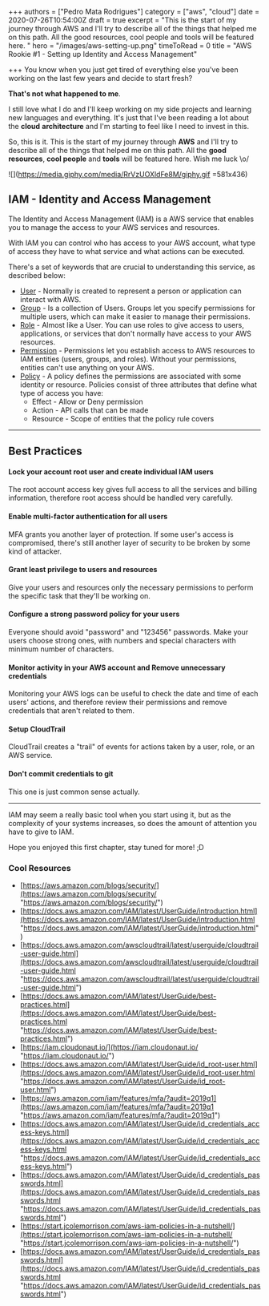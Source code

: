 +++
authors = ["Pedro Mata Rodrigues"]
category = ["aws", "cloud"]
date = 2020-07-26T10:54:00Z
draft = true
excerpt = "This is the start of my journey through AWS and I'll try to describe all of the things that helped me on this path. All the good resources, cool people and tools will be featured here. "
hero = "/images/aws-setting-up.png"
timeToRead = 0
title = "AWS Rookie #1 - Setting up Identity and Access Management"

+++
You know when you just get tired of everything else you've been working on the last few years and decide to start fresh?

**That's not what happened to me**.

I still love what I do and I'll keep working on my side projects and learning new languages and everything. It's just that I've been reading a lot about the **cloud** **architecture** and I'm starting to feel like I need to invest in this.

So, this is it. This is the start of my journey through **AWS** and I'll try to describe all of the things that helped me on this path. All the **good resources**, **cool people** and **tools** will be featured here. Wish me luck \\o/

![](https://media.giphy.com/media/RrVzUOXldFe8M/giphy.gif =581x436)

## IAM - Identity and Access Management

The Identity and Access Management (IAM) is a AWS service that enables you to manage the access to your AWS services and resources.

With IAM you can control who has access to your AWS account, what type of access they have to what service and what actions can be executed.

There's a set of keywords that are crucial to understanding this service, as described below:

* [User](https://docs.aws.amazon.com/IAM/latest/UserGuide/id_users.html) - Normally is created to represent a person or application can interact with AWS.
* [Group](https://docs.aws.amazon.com/IAM/latest/UserGuide/id_groups.html) - Is a collection of Users. Groups let you specify permissions for multiple users, which can make it easier to manage their permissions.
* [Role](https://docs.aws.amazon.com/IAM/latest/UserGuide/id_roles.html) - Almost like a User. You can use roles to give access to users, applications, or services that don't normally have access to your AWS resources.
* [Permission](https://aws.amazon.com/iam/features/manage-permissions/) - Permissions let you establish access to AWS resources to IAM entities (users, groups, and roles). Without your permissions, entities can't use anything on your AWS.
* [Policy](https://docs.aws.amazon.com/IAM/latest/UserGuide/access_policies.html) - A policy defines the permissions are associated with some identity or resource. Policies consist of three attributes that define what type of access you have:
  * Effect - Allow or Deny permission
  * Action - API calls that can be made
  * Resource - Scope of entities that the policy rule covers

***

## Best Practices

#### Lock your account root user and create individual IAM users

The root account access key gives full access to all the services and billing information, therefore root access should be handled very carefully.

#### Enable multi-factor authentication for all users

MFA grants you another layer of protection. If some user's access is compromised, there's still another layer of security to be broken by some kind of attacker.

#### Grant least privilege to users and resources

Give your users and resources only the necessary permissions to perform the specific task that they'll be working on.

#### Configure a strong password policy for your users

Everyone should avoid "password" and "123456" passwords. Make your users choose strong ones, with numbers and special characters with minimum number of characters.

#### Monitor activity in your AWS account and Remove unnecessary credentials

Monitoring your AWS logs can be useful to check the date and time of each users' actions, and therefore review their permissions and remove credentials that aren't related to them.

#### Setup CloudTrail

CloudTrail creates a "trail" of events for actions taken by a user, role, or an AWS service.

#### Don't commit credentials to git

This one is just common sense actually.

***

IAM may seem a really basic tool when you start using it, but as the complexity of your systems increases, so does the amount of attention you have to give to IAM.

Hope you enjoyed this first chapter, stay tuned for more! ;D


### Cool Resources

* [https://aws.amazon.com/blogs/security/](https://aws.amazon.com/blogs/security/ "https://aws.amazon.com/blogs/security/")
* [https://docs.aws.amazon.com/IAM/latest/UserGuide/introduction.html](https://docs.aws.amazon.com/IAM/latest/UserGuide/introduction.html "https://docs.aws.amazon.com/IAM/latest/UserGuide/introduction.html")
* [https://docs.aws.amazon.com/awscloudtrail/latest/userguide/cloudtrail-user-guide.html](https://docs.aws.amazon.com/awscloudtrail/latest/userguide/cloudtrail-user-guide.html "https://docs.aws.amazon.com/awscloudtrail/latest/userguide/cloudtrail-user-guide.html")
* [https://docs.aws.amazon.com/IAM/latest/UserGuide/best-practices.html](https://docs.aws.amazon.com/IAM/latest/UserGuide/best-practices.html "https://docs.aws.amazon.com/IAM/latest/UserGuide/best-practices.html")
* [https://iam.cloudonaut.io/](https://iam.cloudonaut.io/ "https://iam.cloudonaut.io/")
* [https://docs.aws.amazon.com/IAM/latest/UserGuide/id_root-user.html](https://docs.aws.amazon.com/IAM/latest/UserGuide/id_root-user.html "https://docs.aws.amazon.com/IAM/latest/UserGuide/id_root-user.html")
* [https://aws.amazon.com/iam/features/mfa/?audit=2019q1](https://aws.amazon.com/iam/features/mfa/?audit=2019q1 "https://aws.amazon.com/iam/features/mfa/?audit=2019q1")
* [https://docs.aws.amazon.com/IAM/latest/UserGuide/id_credentials_access-keys.html](https://docs.aws.amazon.com/IAM/latest/UserGuide/id_credentials_access-keys.html "https://docs.aws.amazon.com/IAM/latest/UserGuide/id_credentials_access-keys.html")
* [https://docs.aws.amazon.com/IAM/latest/UserGuide/id_credentials_passwords.html](https://docs.aws.amazon.com/IAM/latest/UserGuide/id_credentials_passwords.html "https://docs.aws.amazon.com/IAM/latest/UserGuide/id_credentials_passwords.html")
* [https://start.jcolemorrison.com/aws-iam-policies-in-a-nutshell/](https://start.jcolemorrison.com/aws-iam-policies-in-a-nutshell/ "https://start.jcolemorrison.com/aws-iam-policies-in-a-nutshell/")
* [https://docs.aws.amazon.com/IAM/latest/UserGuide/id_credentials_passwords.html](https://docs.aws.amazon.com/IAM/latest/UserGuide/id_credentials_passwords.html "https://docs.aws.amazon.com/IAM/latest/UserGuide/id_credentials_passwords.html")